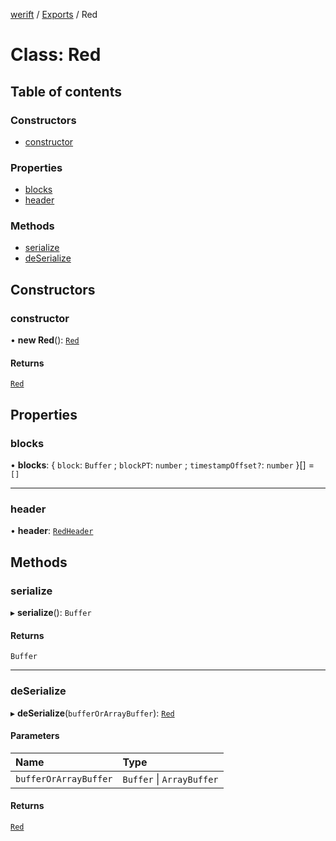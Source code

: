 [werift](../README.md) / [Exports](../modules.md) / Red

# Class: Red

## Table of contents

### Constructors

- [constructor](Red.md#constructor)

### Properties

- [blocks](Red.md#blocks)
- [header](Red.md#header)

### Methods

- [serialize](Red.md#serialize)
- [deSerialize](Red.md#deserialize)

## Constructors

### constructor

• **new Red**(): [`Red`](Red.md)

#### Returns

[`Red`](Red.md)

## Properties

### blocks

• **blocks**: \{ `block`: `Buffer` ; `blockPT`: `number` ; `timestampOffset?`: `number`  }[] = `[]`

___

### header

• **header**: [`RedHeader`](RedHeader.md)

## Methods

### serialize

▸ **serialize**(): `Buffer`

#### Returns

`Buffer`

___

### deSerialize

▸ **deSerialize**(`bufferOrArrayBuffer`): [`Red`](Red.md)

#### Parameters

| Name | Type |
| :------ | :------ |
| `bufferOrArrayBuffer` | `Buffer` \| `ArrayBuffer` |

#### Returns

[`Red`](Red.md)
